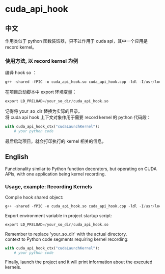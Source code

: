 # cuda_api_hook  

## 中文  

作用类似于 python 函数装饰器，只不过作用于 cuda api，其中一个应用是 record kernel。

### 使用方法, 以 record kernel 为例

编译 hook so ：  
```python  
g++ -shared -fPIC -o cuda_api_hook.so cuda_api_hook.cpp -ldl -I/usr/local/cuda-12.8/targets/x86_64-linux/include/  
```
在项目启动脚本中 export 环境变量：  
```python  
export LD_PRELOAD=/your_so_dir/cuda_api_hook.so  
```  
记得将 your_so_dir 替换为实际的目录。  
将 cuda api hook 上下文对象作用于需要 record kernel 的 python 代码段：  
```python  
with cuda_api_hook_ctx("cudaLaunchKernel"):  
    # your python code  
```  
最后启动项目，就会打印执行的 kernel 相关的信息。  

## English  

Functionality similar to Python function decorators, but operating on CUDA APIs, with one application being kernel recording.  

### Usage, example: Recording Kernels  

Compile hook shared object:  
```python  
g++ -shared -fPIC -o cuda_api_hook.so cuda_api_hook.cpp -ldl -I/usr/local/cuda-12.8/targets/x86_64-linux/include/  
```
Export environment variable in project startup script:   
```python  
export LD_PRELOAD=/your_so_dir/cuda_api_hook.so  
```  
Remember to replace 'your_so_dir' with the actual directory.  
context to Python code segments requiring kernel recording:  
```python  
with cuda_api_hook_ctx("cudaLaunchKernel"):  
    # your python code  
```  
Finally, launch the project and it will print information about the executed kernels.